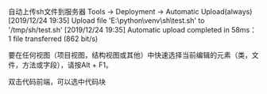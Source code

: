 

自动上传sh文件到服务器
Tools -> Deployment -> Automatic Upload(always)
[2019/12/24 19:35] Upload file 'E:\python\venv\sh\test.sh' to '/tmp/sh/test.sh'
[2019/12/24 19:35] Automatic upload completed in 58ms：1 file transferred (862 bit/s)

要在任何视图（项目视图，结构视图或其他）中快速选择当前编辑的元素（类，文件，方法或字段），请按Alt + F1。

双击代码前端，可以选中代码块


